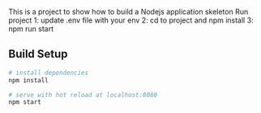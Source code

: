 This is a project to show how to build a Nodejs application skeleton
Run project
1: update .env file with your env
2: cd to project and npm install
3: npm run start

## Build Setup

``` bash
# install dependencies
npm install

# serve with hot reload at localhost:8080
npm start
```
